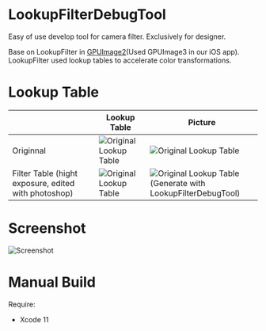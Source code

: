 # LookupFilterDebugTool
Easy of use develop tool for camera filter. Exclusively for designer.

Base on LookupFilter in [GPUImage2](https://github.com/BradLarson/GPUImage2 "GPUImage2")(Used GPUImage3 in our iOS app). LookupFilter used lookup tables to accelerate color transformations. 

# Lookup Table

|                               | Lookup Table                                                 | Picture                                                      |
| ----------------------------- | ------------------------------------------------------------ | ------------------------------------------------------------ |
| Originnal                     | ![Original Lookup Table](https://github.com/JoneWang/LookupFilterDebugTool/blob/master/lookup.png) | ![Original Lookup Table](https://github.com/JoneWang/LookupFilterDebugTool/blob/master/doc/cat.png) |
| Filter Table (hight exposure, edited with photoshop) | ![Original Lookup Table](https://github.com/JoneWang/LookupFilterDebugTool/blob/master/doc/lookup_exposure.png) | ![Original Lookup Table](https://github.com/JoneWang/LookupFilterDebugTool/blob/master/doc/cat_exposure.png?raw=true)<br /> (Generate with LookupFilterDebugTool) |

# Screenshot

![Screenshot](https://github.com/JoneWang/LookupFilterDebugTool/blob/master/doc/Screenshot.png?raw=true)

# Manual Build

Require:

* Xcode 11
